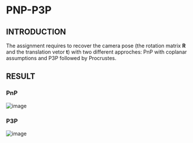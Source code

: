 # PNP-P3P
## INTRODUCTION
The assignment requires to recover the camera pose (the rotation matrix **R** and the translation vetor **t**) with two different approches: PnP with coplanar assumptions and P3P followed by Procrustes.


## RESULT
### PnP
![image](https://github.com/xywang0001/PnP-P3P/blob/master/bird_collineation.gif)
### P3P
![image](https://github.com/xywang0001/PnP-P3P/blob/master/bird_P3P.gif)
